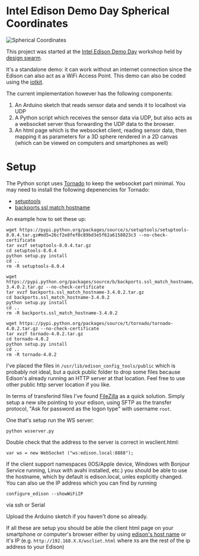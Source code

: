 Intel Edison Demo Day Spherical Coordinates
===========================================

![Spherical Coordinates](https://github.com/orgicus/IntelEdisonDemoDaySphericalCoordinates/raw/master/spherical_coords.png)

This project was started at the [Intel Edison Demo Day](http://designswarm.com/makingitwithedison/)
workshop held by [design swarm](http://designswarm.com).

It's a standalone demo: it can work without an internet connection since the Edison can also
act as a WiFi Access Point. This demo can also be coded using the [iotkit](https://github.com/enableiot/iotkit-agent).

The current implementation however has the following components:
1. An Arduino sketch that reads sensor data and sends it to localhost via UDP 
2. A Python script which receives the sensor data via UDP, but also acts as a websocket server thus forwarding the UDP data to the browser.
3. An html page which is the websocket client, reading sensor data, then mapping it as parameters for a 3D sphere rendered in a 2D canvas
(which can be viewed on computers and smartphones as well)

Setup
=====

The Python script uses [Tornado](http://www.tornadoweb.org/en/stable/) to keep the websocket part minimal.
You may need to install the following depenencies for Tornado:
 - [setuptools](https://pypi.python.org/packages/source/s/setuptools/setuptools-8.0.4.tar.gz#md5=26cf2e8fef0c89bd3e5f62a6158023c3)
 - [backports ssl match hostname](https://pypi.python.org/packages/source/b/backports.ssl_match_hostname/backports.ssl_match_hostname-3.4.0.2.tar.gz)

An example how to set these up:
```
wget https://pypi.python.org/packages/source/s/setuptools/setuptools-8.0.4.tar.gz#md5=26cf2e8fef0c89bd3e5f62a6158023c3 --no-check-certificate
tar xvzf setuptools-8.0.4.tar.gz
cd setuptools-8.0.4
python setup.py install
cd ..
rm -R setuptools-8.0.4

wget https://pypi.python.org/packages/source/b/backports.ssl_match_hostname/backports.ssl_match_hostname-3.4.0.2.tar.gz --no-check-certificate
tar xvzf backports.ssl_match_hostname-3.4.0.2.tar.gz
cd backports.ssl_match_hostname-3.4.0.2
python setup.py install
cd ..
rm -R backports.ssl_match_hostname-3.4.0.2

wget https://pypi.python.org/packages/source/t/tornado/tornado-4.0.2.tar.gz --no-check-certificate
tar xvzf tornado-4.0.2.tar.gz
cd tornado-4.0.2
python setup.py install
cd ..
rm -R tornado-4.0.2

```

I've placed the files in ```/usr/lib/edison_config_tools/public``` which is probably not ideal, but a quick
public folder to drop some files because Edison's already running an HTTP server at that location.
Feel free to use other public http server location if you like.

In terms of transferind files I've found [FileZilla](https://filezilla-project.org/download.php?type=client) as a quick solution. 
Simply setup a new site pointing to your edison, using SFTP as the transfer protocol, "Ask for password as the logon type" with username ```root```.

One that's setup run the WS server:
```
python wsserver.py
```
Double check that the address to the server is correct in wsclient.html:
```
var ws = new WebSocket ("ws:edison.local:8888");
```
If the client support namespaces (IOS/Apple device, Windows with Bonjour Service running, Linux with avahi installed, etc.)
you should be able to use the hostname, which by default is edison.local, unles explicitly changed.
You can also ue the IP address which you can find by running
```
configure_edison --showWiFiIP
```
via ssh or Serial

Upload the Arduino sketch if you haven't done so already.

If all these are setup you should be able the client html page on your smartphone or computer's browser 
either by using [edison's host name](http://edison.local/wsclient.html) or it's IP (e.g. ```http://192.168.X.X/wscliet.html``` where ```X```s are the rest of the ip address to your Edison)